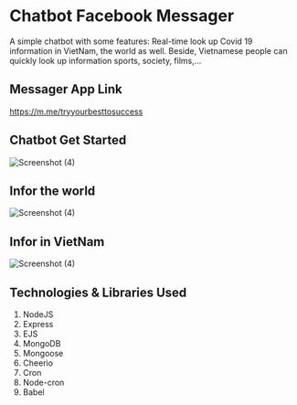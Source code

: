 # Chatbot Facebook Messager

A simple chatbot with some features: Real-time look up Covid 19 information in VietNam, the world as well. Beside, Vietnamese people can quickly look up information sports, society, films,...

## Messager App Link

https://m.me/tryyourbesttosuccess

## Chatbot Get Started

![Screenshot (4)](https://github.com/leminhung/chatbot-facebook-messenger/blob/master/public/image/get-started.png)

## Infor the world

![Screenshot (4)](https://github.com/leminhung/chatbot-facebook-messenger/blob/master/public/image/World.png)

## Infor in VietNam

![Screenshot (4)](https://github.com/leminhung/chatbot-facebook-messenger/blob/master/public/image/VietNam.jpg)

## Technologies & Libraries Used

1.  NodeJS
2.  Express
3.  EJS
4.  MongoDB
5.  Mongoose
6.  Cheerio
7.  Cron
8.  Node-cron
9.  Babel
